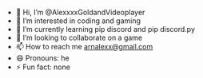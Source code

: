 - 👋 Hi, I’m @AlexxxxGoldandVideoplayer
- 👀 I’m interested in coding and gaming
- 🌱 I’m currently learning pip discord and pip discord.py
- 💞️ I’m looking to collaborate on a game
- 📫 How to reach me arnalexx@gmail.com
- 😄 Pronouns: he
- ⚡ Fun fact: none

<!---
AlexxxxGoldandVideoplayer/AlexxxxGoldandVideoplayer is a ✨ special ✨ repository because its `README.md` (this file) appears on your GitHub profile.
You can click the Preview link to take a look at your changes.
--->
